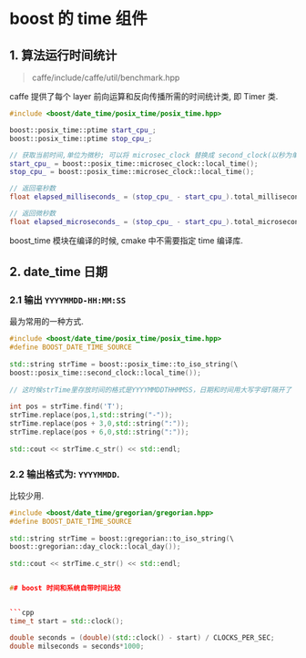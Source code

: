 # boost 的 time 组件   

## 1. 算法运行时间统计   

> caffe/include/caffe/util/benchmark.hpp   

caffe 提供了每个 layer 前向运算和反向传播所需的时间统计类, 即 Timer 类.   

```cpp
#include <boost/date_time/posix_time/posix_time.hpp>

boost::posix_time::ptime start_cpu_;
boost::posix_time::ptime stop_cpu_;

// 获取当前时间,单位为微秒; 可以将 microsec_clock 替换成 second_clock(以秒为单位);   
start_cpu_ = boost::posix_time::microsec_clock::local_time();
stop_cpu_ = boost::posix_time::microsec_clock::local_time();

// 返回毫秒数
float elapsed_milliseconds_ = (stop_cpu_ - start_cpu_).total_milliseconds();

// 返回微秒数
float elapsed_microseconds_ = (stop_cpu_ - start_cpu_).total_microseconds();
```

boost_time 模块在编译的时候, cmake 中不需要指定 time 编译库.   

## 2. date_time 日期   

### 2.1 输出 `YYYYMMDD-HH:MM:SS`   

最为常用的一种方式.   

```cpp
#include <boost/date_time/posix_time/posix_time.hpp>    
#define BOOST_DATE_TIME_SOURCE    
    
std::string strTime = boost::posix_time::to_iso_string(\    
boost::posix_time::second_clock::local_time());    
    
// 这时候strTime里存放时间的格式是YYYYMMDDTHHMMSS，日期和时间用大写字母T隔开了    
    
int pos = strTime.find('T');    
strTime.replace(pos,1,std::string("-"));    
strTime.replace(pos + 3,0,std::string(":"));    
strTime.replace(pos + 6,0,std::string(":"));    
    
std::cout << strTime.c_str() << std::endl;   
```

### 2.2 输出格式为: `YYYYMMDD`.    

比较少用.   

```cpp
#include <boost/date_time/gregorian/gregorian.hpp>    
#define BOOST_DATE_TIME_SOURCE    
    
std::string strTime = boost::gregorian::to_iso_string(\    
boost::gregorian::day_clock::local_day());    
    
std::cout << strTime.c_str() << std::endl;  


## boost 时间和系统自带时间比较   


```cpp
time_t start = std::clock();

double seconds = (double)(std::clock() - start) / CLOCKS_PER_SEC;
double milseconds = seconds*1000;
```